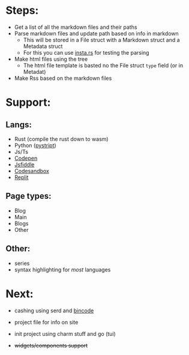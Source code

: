 # Steps:

- Get a list of all the markdown files and their paths
- Parse markdown files and update path based on info in markdown
    - This will be stored in a File struct with a Markdown struct and a Metadata struct
    - For this you can use [insta.rs](https://insta.rs/) for testing the parsing
- Make html files using the tree
    - The html file template is basted no the File struct `type` field (or in Metadat)
- Make Rss based on the markdown files

# Support:
## Langs:
- Rust (compile the rust down to wasm)
- Python ([pystript](https://pyscript.net/))
- Js/Ts
- [Codepen](https://codepen.io/)
- [Jsfiddle](https://jsfiddle.net/)
- [Codesandbox](https://codesandbox.io/)
- [Replit](https://replit.com/)
## Page types:
- Blog
- Main
- Blogs
- Other
## Other:
- series
- syntax highlighting for *most* languages

# Next:
- cashing using serd and [bincode](https://crates.io/crates/bincode)
- project file for info on site
- init project using charm stuff and go (tui)

- ~~widgets/components support~~
